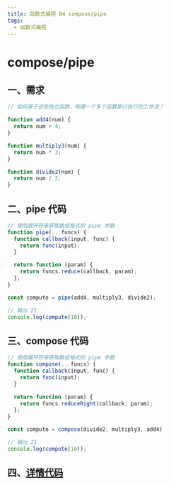 ```yaml
---
title: 函数式编程 04 compose/pipe
tags:
  - 函数式编程
---
```


# compose/pipe

## 一、需求

```js
// 如何基于这些独立函数，构建一个多个函数串行执行的工作流？

function add4(num) {
  return num + 4;
}

function multiply3(num) {
  return num * 3;
}

function divide2(num) {
  return num / 2;
}
```

## 二、pipe 代码

```js
// 使用展开符来获取数组格式的 pipe 参数
function pipe(...funcs) {
  function callback(input, func) {
    return func(input);
  }

  return function (param) {
    return funcs.reduce(callback, param);
  };
}

const compute = pipe(add4, multiply3, divide2);

// 输出 21
console.log(compute(10));
```

## 三、compose 代码

```js
// 使用展开符来获取数组格式的 pipe 参数
function compose(...funcs) {
  function callback(input, func) {
    return func(input);
  }

  return function (param) {
    return funcs.reduceRight(callback, param);
  };
}

const compute = compose(divide2, multiply3, add4)

// 输出 21
console.log(compute(10));
```

## 四、[详情代码](https://juejin.cn/book/7173591403639865377/section/7175422922192846907)